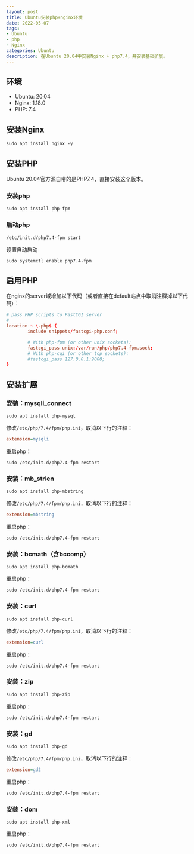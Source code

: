 ```yaml
---
layout: post
title: Ubuntu安装php+nginx环境
date: 2022-05-07
tags:
- Ubuntu
- php
- Nginx
categories: Ubuntu
description: 在Ubuntu 20.04中安装Nginx + php7.4，并安装基础扩展。
---
```


## 环境

- Ubuntu: 20.04
- Nginx: 1.18.0
- PHP: 7.4

## 安装Nginx

```shell
sudo apt install nginx -y
```

## 安装PHP

Ubuntu 20.04官方源自带的是PHP7.4，直接安装这个版本。

### 安装php
```shell
sudo apt install php-fpm
```

### 启动php
```shell
/etc/init.d/php7.4-fpm start
```

设置自动启动
```shell
sudo systemctl enable php7.4-fpm
```

## 启用PHP

在nginx的server域增加以下代码（或者直接在default站点中取消注释掉以下代码）：
```conf
# pass PHP scripts to FastCGI server
#
location ~ \.php$ {
        include snippets/fastcgi-php.conf;

        # With php-fpm (or other unix sockets):
        fastcgi_pass unix:/var/run/php/php7.4-fpm.sock;
        # With php-cgi (or other tcp sockets):
        #fastcgi_pass 127.0.0.1:9000;
}
```

## 安装扩展

### 安装：mysqli_connect

```
sudo apt install php-mysql
```

修改`/etc/php/7.4/fpm/php.ini`，取消以下行的注释：
```ini
extension=mysqli
```

重启php：
```
sudo /etc/init.d/php7.4-fpm restart
```

### 安装：mb_strlen

```
sudo apt install php-mbstring
```

修改`/etc/php/7.4/fpm/php.ini`，取消以下行的注释：
```ini
extension=mbstring
```

重启php：
```
sudo /etc/init.d/php7.4-fpm restart
```

### 安装：bcmath（含bccomp）

```
sudo apt install php-bcmath
```

重启php：
```
sudo /etc/init.d/php7.4-fpm restart
```

### 安装：curl

```
sudo apt install php-curl
```

修改`/etc/php/7.4/fpm/php.ini`，取消以下行的注释：
```ini
extension=curl
```

重启php：
```
sudo /etc/init.d/php7.4-fpm restart
```

### 安装：zip

```
sudo apt install php-zip
```

重启php：
```
sudo /etc/init.d/php7.4-fpm restart
```

### 安装：gd

```
sudo apt install php-gd
```

修改`/etc/php/7.4/fpm/php.ini`，取消以下行的注释：
```ini
extension=gd2
```

重启php：
```
sudo /etc/init.d/php7.4-fpm restart
```

### 安装：dom

```
sudo apt install php-xml
```

重启php：
```
sudo /etc/init.d/php7.4-fpm restart
```

